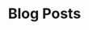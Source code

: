 ---
title: "Blog Posts"
permalink: /blog/
layout: posts
author_profile: true
entries_layout: grid
---